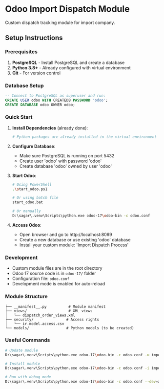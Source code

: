 # Odoo Import Dispatch Module

Custom dispatch tracking module for import company.

## Setup Instructions

### Prerequisites
1. **PostgreSQL** - Install PostgreSQL and create a database
2. **Python 3.8+** - Already configured with virtual environment
3. **Git** - For version control

### Database Setup
```sql
-- Connect to PostgreSQL as superuser and run:
CREATE USER odoo WITH CREATEDB PASSWORD 'odoo';
CREATE DATABASE odoo OWNER odoo;
```

### Quick Start
1. **Install Dependencies** (already done):
   ```bash
   # Python packages are already installed in the virtual environment
   ```

2. **Configure Database**:
   - Make sure PostgreSQL is running on port 5432
   - Create user 'odoo' with password 'odoo'
   - Create database 'odoo' owned by user 'odoo'

3. **Start Odoo**:
   ```bash
   # Using PowerShell
   .\start_odoo.ps1
   
   # Or using batch file
   start_odoo.bat
   
   # Or manually
   D:\sagar\.venv\Scripts\python.exe odoo-17\odoo-bin -c odoo.conf
   ```

4. **Access Odoo**:
   - Open browser and go to http://localhost:8069
   - Create a new database or use existing 'odoo' database
   - Install your custom module: 'Import Dispatch Process'

### Development
- Custom module files are in the root directory
- Odoo 17 source code is in `odoo-17/` folder
- Configuration file: `odoo.conf`
- Development mode is enabled for auto-reload

### Module Structure
```
├── __manifest__.py          # Module manifest
├── views/                   # XML views
│   └── dispatch_order_views.xml
├── security/               # Access rights
│   └── ir.model.access.csv
└── models/                 # Python models (to be created)
```

### Useful Commands
```bash
# Update module
D:\sagar\.venv\Scripts\python.exe odoo-17\odoo-bin -c odoo.conf -u import_dispatch_process

# Install module
D:\sagar\.venv\Scripts\python.exe odoo-17\odoo-bin -c odoo.conf -i import_dispatch_process

# Run with debug mode
D:\sagar\.venv\Scripts\python.exe odoo-17\odoo-bin -c odoo.conf --dev=all
```